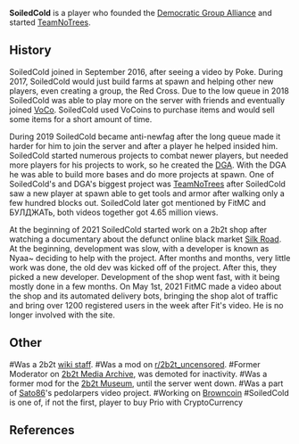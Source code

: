 **SoiledCold** is a player who founded the [Democratic Group Alliance](https://2b2t.miraheze.org/wiki/Democratic_Group_Alliance) and started [TeamNoTrees](https://2b2t.miraheze.org/wiki/TeamNoTrees).

## History
SoiledCold joined in September 2016, after seeing a video by Poke. During 2017, SoiledCold would just build farms at spawn and helping other new players, even creating a group, the Red Cross. Due to the low queue in 2018 SoiledCold was able to play more on the server with friends and eventually joined [VoCo](https://2b2t.miraheze.org/wiki/VoCo). SoiledCold used VoCoins to purchase items and would sell some items for a short amount of time.

During 2019 SoiledCold became anti-newfag after the long queue made it harder for him to join the server and after a player he helped insided him. SoiledCold started numerous projects to combat newer players, but needed more players for his projects to work, so he created the [DGA](https://2b2t.miraheze.org/wiki/Democratic_Group_Alliance). With the DGA he was able to build more bases and do more projects at spawn. One of SoiledCold's and DGA's biggest project was [TeamNoTrees](https://2b2t.miraheze.org/wiki/TeamNoTrees) after SoiledCold saw a new player at spawn able to get tools and armor after walking only a few hundred blocks out. SoiledCold later got mentioned by FitMC and БУЛДЖАТь, both videos together got 4.65 million views.

At the beginning of 2021 SoiledCold started work on a 2b2t shop after watching a documentary about the defunct online black market [Silk Road](https://en.wikipedia.org/wiki/Silk_Road_(marketplace)). At the beginning, development was slow, with a developer is known as Nyaa~ deciding to help with the project. After months and months, very little work was done, the old dev was kicked off of the project. After this, they picked a new developer. Development of the shop went fast, with it being mostly done in a few months. On May 1st, 2021 FitMC made a video about the shop and its automated delivery bots, bringing the shop alot of traffic and bring over 1200 registered users in the week after Fit's video. He is no longer involved with the site.

## Other
#Was a 2b2t [wiki staff](https://2b2t.miraheze.org/wiki/2b2t_Wiki).
#Was a mod on [r/2b2t_uncensored](https://2b2t.miraheze.org/wiki/r%2F2b2t_uncensored).
#Former Moderator on [2b2t Media Archive](https://2b2t.miraheze.org/wiki/2b2t_Media_Archive), was demoted for inactivity.
#Was a former mod for the [2b2t Museum](https://2b2t.miraheze.org/wiki/The_Museum), until the server went down.
#Was a part of [Sato86](https://2b2t.miraheze.org/wiki/Sato86)'s pedolarpers video project.
#Working on [Browncoin](https://discord.gg/S2wrqyt)
#SoiledCold is one of, if not the first, player to buy Prio with CryptoCurrency

## References